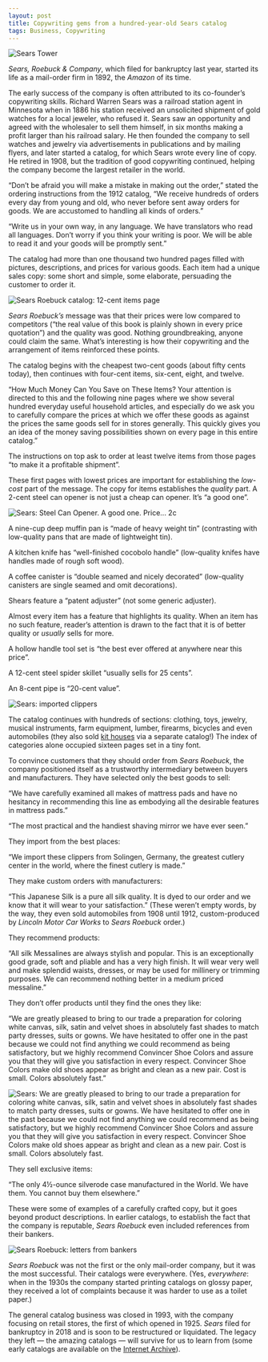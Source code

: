 ```yaml
---
layout: post
title: Copywriting gems from a hundred-year-old Sears catalog
tags: Business, Copywriting
---
```


![Sears Tower](/img/2019/sears-intro.webp)

_Sears, Roebuck & Company_, which filed for bankruptcy last year, started its life as a mail-order firm in 1892, the _Amazon_ of its time.

The early success of the company is often attributed to its co-founder’s copywriting skills. Richard Warren Sears was a railroad station agent in Minnesota when in 1886 his station received an unsolicited shipment of gold watches for a local jeweler, who refused it. Sears saw an opportunity and agreed with the wholesaler to sell them himself, in six months making a profit larger than his railroad salary. He then founded the company to sell watches and jewelry via advertisements in publications and by mailing flyers, and later started a catalog, for which Sears wrote every line of copy. He retired in 1908, but the tradition of good copywriting continued, helping the company become the largest retailer in the world.

“Don’t be afraid you will make a mistake in making out the order,” stated the ordering instructions from the 1912 catalog, “We receive hundreds of orders every day from young and old, who never before sent away orders for goods. We are accustomed to handling all kinds of orders.”

“Write us in your own way, in any language. We have translators who read all languages. Don’t worry if you think your writing is poor. We will be able to read it and your goods will be promptly sent.”

The catalog had more than one thousand two hundred pages filled with pictures, descriptions, and prices for various goods. Each item had a unique sales copy: some short and simple, some elaborate, persuading the customer to order it.

![Sears Roebuck catalog: 12-cent items page](/img/2019/sears-catalog-12-cent-page-1.webp)

_Sears Roebuck’s_ message was that their prices were low compared to competitors (“the real value of this book is plainly shown in every price quotation”) and the quality was good. Nothing groundbreaking, anyone could claim the same. What’s interesting is how their copywriting and the arrangement of items reinforced these points.

The catalog begins with the cheapest two-cent goods (about fifty cents today), then continues with four-cent items, six-cent, eight, and twelve.

“How Much Money Can You Save on These Items? Your attention is directed to this and the following nine pages where we show several hundred everyday useful household articles, and especially do we ask you to carefully compare the prices at which we offer these goods as against the prices the same goods sell for in stores generally. This quickly gives you an idea of the money saving possibilities shown on every page in this entire catalog.”

The instructions on top ask to order at least twelve items from those pages “to make it a profitable shipment”.

These first pages with lowest prices are important for establishing the _low-cost_ part of the message. The copy for items establishes the _quality_ part. A 2-cent steel can opener is not just a cheap can opener. It’s “a good one”.

![Sears: Steel Can Opener. A good one. Price... 2c](/img/2019/sears-steel-can-opener.webp)

A nine-cup deep muffin pan is “made of heavy weight tin” (contrasting with low-quality pans that are made of lightweight tin).

A kitchen knife has “well-finished cocobolo handle” (low-quality knifes have handles made of rough soft wood).

A coffee canister is “double seamed and nicely decorated” (low-quality canisters are single seamed and omit decorations).

Shears feature a “patent adjuster” (not some generic adjuster).

Almost every item has a feature that highlights its quality. When an item has no such feature, reader’s attention is drawn to the fact that it is of better quality or _usually_ sells for more.

A hollow handle tool set is “the best ever offered at anywhere near this price”.

A 12-cent steel spider skillet “usually sells for 25 cents”.

An 8-cent pipe is “20-cent value”.

![Sears: imported clippers](/img/2019/sears-imported-clippers.webp)

The catalog continues with hundreds of sections: clothing, toys, jewelry, musical instruments, farm equipment, lumber, firearms, bicycles and even automobiles (they also sold [kit houses](https://en.wikipedia.org/wiki/Sears_Catalog_Home) via a separate catalog!) The index of categories alone occupied sixteen pages set in a tiny font.

To convince customers that they should order from _Sears Roebuck_, the company positioned itself as a trustworthy intermediary between buyers and manufacturers. They have selected only the best goods to sell:

“We have carefully examined all makes of mattress pads and have no hesitancy in recommending this line as embodying all the desirable features in mattress pads.”

“The most practical and the handiest shaving mirror we have ever seen.”

They import from the best places:

“We import these clippers from Solingen, Germany, the greatest cutlery center in the world, where the finest cutlery is made.”

They make custom orders with manufacturers:

“This Japanese Silk is a pure all silk quality. It is dyed to our order and we know that it will wear to your satisfaction.” (These weren’t empty words, by the way, they even sold automobiles from 1908 until 1912, custom-produced by _Lincoln Motor Car Works_ to _Sears Roebuck_ order.)

They recommend products:

“All silk Messalines are always stylish and popular. This is an exceptionally good grade, soft and pliable and has a very high finish. It will wear very well and make splendid waists, dresses, or may be used for millinery or trimming purposes. We can recommend nothing better in a medium priced messaline.”

They don’t offer products until they find the ones they like:

“We are greatly pleased to bring to our trade a preparation for coloring white canvas, silk, satin and velvet shoes in absolutely fast shades to match party dresses, suits or gowns. We have hesitated to offer one in the past because we could not find anything we could recommend as being satisfactory, but we highly recommend Convincer Shoe Colors and assure you that they will give you satisfaction in every respect. Convincer Shoe Colors make old shoes appear as bright and clean as a new pair. Cost is small. Colors absolutely fast.”

![Sears: We are greatly pleased to bring to our trade a preparation for coloring white canvas, silk, satin and velvet shoes in absolutely fast shades to match party dresses, suits or gowns. We have hesitated to offer one in the past because we could not find anything we could recommend as being satisfactory, but we highly recommend Convincer Shoe Colors and assure you that they will give you satisfaction in every respect. Convincer Shoe Colors make old shoes appear as bright and clean as a new pair. Cost is small. Colors absolutely fast.](/img/2019/sears-shoe-colors.webp)

They sell exclusive items:

“The only 4½-ounce silverode case manufactured in the World. We have them. You cannot buy them elsewhere.”

These were some of examples of a carefully crafted copy, but it goes beyond product descriptions. In earlier catalogs, to establish the fact that the company is reputable, _Sears Roebuck_ even included references from their bankers.

![Sears Roebuck: letters from bankers](/img/2019/sears-bankers.webp)

_Sears Roebuck_ was not the first or the only mail-order company, but it was the most successful. Their catalogs were everywhere. (Yes, _everywhere_: when in the 1930s the company started printing catalogs on glossy paper, they received a lot of complaints because it was harder to use as a toilet paper.)

The general catalog business was closed in 1993, with the company focusing on retail stores, the first of which opened in 1925. _Sears_ filed for bankruptcy in 2018 and is soon to be restructured or liquidated. The legacy they left — the amazing catalogs — will survive for us to learn from (some early catalogs are available on the [Internet Archive](https://archive.org/details/catalogs?and%5B%5D=sears)).
